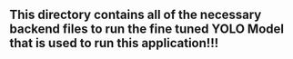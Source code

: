## This directory contains all of the necessary backend files to run the fine tuned YOLO Model that is used to run this application!!!
